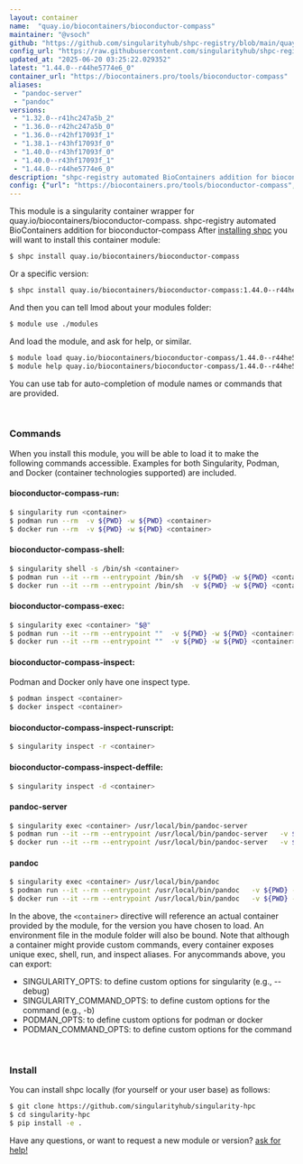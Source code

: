 ```yaml
---
layout: container
name:  "quay.io/biocontainers/bioconductor-compass"
maintainer: "@vsoch"
github: "https://github.com/singularityhub/shpc-registry/blob/main/quay.io/biocontainers/bioconductor-compass/container.yaml"
config_url: "https://raw.githubusercontent.com/singularityhub/shpc-registry/main/quay.io/biocontainers/bioconductor-compass/container.yaml"
updated_at: "2025-06-20 03:25:22.029352"
latest: "1.44.0--r44he5774e6_0"
container_url: "https://biocontainers.pro/tools/bioconductor-compass"
aliases:
 - "pandoc-server"
 - "pandoc"
versions:
 - "1.32.0--r41hc247a5b_2"
 - "1.36.0--r42hc247a5b_0"
 - "1.36.0--r42hf17093f_1"
 - "1.38.1--r43hf17093f_0"
 - "1.40.0--r43hf17093f_0"
 - "1.40.0--r43hf17093f_1"
 - "1.44.0--r44he5774e6_0"
description: "shpc-registry automated BioContainers addition for bioconductor-compass"
config: {"url": "https://biocontainers.pro/tools/bioconductor-compass", "maintainer": "@vsoch", "description": "shpc-registry automated BioContainers addition for bioconductor-compass", "latest": {"1.44.0--r44he5774e6_0": "sha256:650858d354f72ed3e886f18cadfd4a4e81cd1c0b7437adab24180e80d7fff7dd"}, "tags": {"1.32.0--r41hc247a5b_2": "sha256:e50c8ace23b8dc4056ffe80c8b706784de8475fe2a528a99c0b57adfccf46127", "1.36.0--r42hc247a5b_0": "sha256:a1ff830040ecfe4c41a5c976e9cba62eb9548c5870682e04d366d2df2bb0d81f", "1.36.0--r42hf17093f_1": "sha256:1e9b7d297ae6b05a1c4699c50691eaddc53b738b3f26768cfb0a9e710d2f9887", "1.38.1--r43hf17093f_0": "sha256:797c58f6f70c52958d008fc0536f43d7ea59e6a8c6bbc9d2b9cde2daa45800f0", "1.40.0--r43hf17093f_0": "sha256:8084e44008e4fa94d00beaa185c1b92ac6a72f54d580984bc55470ac46de9afe", "1.40.0--r43hf17093f_1": "sha256:0e5499811981ac30cb52d4107bd26108df14ca15d7130b8a026e4da5755396e0", "1.44.0--r44he5774e6_0": "sha256:650858d354f72ed3e886f18cadfd4a4e81cd1c0b7437adab24180e80d7fff7dd"}, "docker": "quay.io/biocontainers/bioconductor-compass", "aliases": {"pandoc-server": "/usr/local/bin/pandoc-server", "pandoc": "/usr/local/bin/pandoc"}}
---
```


This module is a singularity container wrapper for quay.io/biocontainers/bioconductor-compass.
shpc-registry automated BioContainers addition for bioconductor-compass
After [installing shpc](#install) you will want to install this container module:


```bash
$ shpc install quay.io/biocontainers/bioconductor-compass
```

Or a specific version:

```bash
$ shpc install quay.io/biocontainers/bioconductor-compass:1.44.0--r44he5774e6_0
```

And then you can tell lmod about your modules folder:

```bash
$ module use ./modules
```

And load the module, and ask for help, or similar.

```bash
$ module load quay.io/biocontainers/bioconductor-compass/1.44.0--r44he5774e6_0
$ module help quay.io/biocontainers/bioconductor-compass/1.44.0--r44he5774e6_0
```

You can use tab for auto-completion of module names or commands that are provided.

<br>

### Commands

When you install this module, you will be able to load it to make the following commands accessible.
Examples for both Singularity, Podman, and Docker (container technologies supported) are included.

#### bioconductor-compass-run:

```bash
$ singularity run <container>
$ podman run --rm  -v ${PWD} -w ${PWD} <container>
$ docker run --rm  -v ${PWD} -w ${PWD} <container>
```

#### bioconductor-compass-shell:

```bash
$ singularity shell -s /bin/sh <container>
$ podman run --it --rm --entrypoint /bin/sh  -v ${PWD} -w ${PWD} <container>
$ docker run --it --rm --entrypoint /bin/sh  -v ${PWD} -w ${PWD} <container>
```

#### bioconductor-compass-exec:

```bash
$ singularity exec <container> "$@"
$ podman run --it --rm --entrypoint ""  -v ${PWD} -w ${PWD} <container> "$@"
$ docker run --it --rm --entrypoint ""  -v ${PWD} -w ${PWD} <container> "$@"
```

#### bioconductor-compass-inspect:

Podman and Docker only have one inspect type.

```bash
$ podman inspect <container>
$ docker inspect <container>
```

#### bioconductor-compass-inspect-runscript:

```bash
$ singularity inspect -r <container>
```

#### bioconductor-compass-inspect-deffile:

```bash
$ singularity inspect -d <container>
```


#### pandoc-server

```bash
$ singularity exec <container> /usr/local/bin/pandoc-server
$ podman run --it --rm --entrypoint /usr/local/bin/pandoc-server   -v ${PWD} -w ${PWD} <container> -c " $@"
$ docker run --it --rm --entrypoint /usr/local/bin/pandoc-server   -v ${PWD} -w ${PWD} <container> -c " $@"
```


#### pandoc

```bash
$ singularity exec <container> /usr/local/bin/pandoc
$ podman run --it --rm --entrypoint /usr/local/bin/pandoc   -v ${PWD} -w ${PWD} <container> -c " $@"
$ docker run --it --rm --entrypoint /usr/local/bin/pandoc   -v ${PWD} -w ${PWD} <container> -c " $@"
```



In the above, the `<container>` directive will reference an actual container provided
by the module, for the version you have chosen to load. An environment file in the
module folder will also be bound. Note that although a container
might provide custom commands, every container exposes unique exec, shell, run, and
inspect aliases. For anycommands above, you can export:

 - SINGULARITY_OPTS: to define custom options for singularity (e.g., --debug)
 - SINGULARITY_COMMAND_OPTS: to define custom options for the command (e.g., -b)
 - PODMAN_OPTS: to define custom options for podman or docker
 - PODMAN_COMMAND_OPTS: to define custom options for the command

<br>

### Install

You can install shpc locally (for yourself or your user base) as follows:

```bash
$ git clone https://github.com/singularityhub/singularity-hpc
$ cd singularity-hpc
$ pip install -e .
```

Have any questions, or want to request a new module or version? [ask for help!](https://github.com/singularityhub/singularity-hpc/issues)